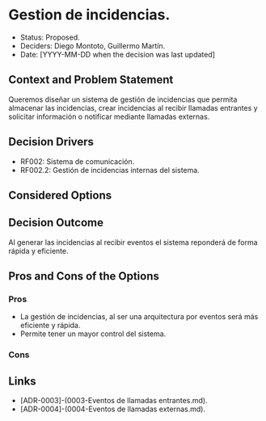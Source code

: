 # Gestion de incidencias.

* Status: Proposed.
* Deciders: Diego Montoto, Guillermo Martín.
* Date: [YYYY-MM-DD when the decision was last updated]


## Context and Problem Statement

Queremos diseñar un sistema de gestión de incidencias que permita almacenar las incidencias, crear incidencias al recibir llamadas entrantes y solicitar información o notificar mediante llamadas externas.

## Decision Drivers

* RF002: Sistema de comunicación.
* RF002.2: Gestión de incidencias internas del sistema.


## Considered Options


## Decision Outcome

Al generar las incidencias al recibir eventos el sistema reponderá de forma rápida y eficiente.


## Pros and Cons of the Options

### Pros

* La gestión de incidencias, al ser una arquitectura por eventos será más eficiente y rápida.
* Permite tener un mayor control del sistema.

### Cons


## Links 

* [ADR-0003]-(0003-Eventos de llamadas entrantes.md).
* [ADR-0004]-(0004-Eventos de llamadas externas.md).
